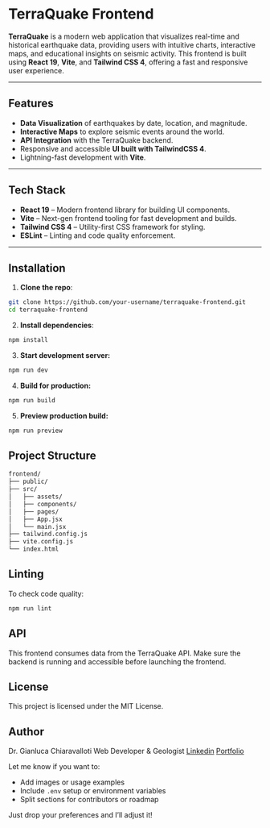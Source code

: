 # TerraQuake Frontend

**TerraQuake** is a modern web application that visualizes real-time and historical earthquake data, providing users with intuitive charts, interactive maps, and educational insights on seismic activity. This frontend is built using **React 19**, **Vite**, and **Tailwind CSS 4**, offering a fast and responsive user experience.

---

## Features

- **Data Visualization** of earthquakes by date, location, and magnitude.
- **Interactive Maps** to explore seismic events around the world.
- **API Integration** with the TerraQuake backend.
- Responsive and accessible **UI built with TailwindCSS 4**.
- Lightning-fast development with **Vite**.

---

## Tech Stack

- **React 19** – Modern frontend library for building UI components.
- **Vite** – Next-gen frontend tooling for fast development and builds.
- **Tailwind CSS 4** – Utility-first CSS framework for styling.
- **ESLint** – Linting and code quality enforcement.

---

## Installation

1. **Clone the repo**:

```bash
git clone https://github.com/your-username/terraquake-frontend.git
cd terraquake-frontend
```

2. **Install dependencies**:

```bash
npm install
```

3. **Start development server:**

```bash
npm run dev
```

4. **Build for production:**

```bash
npm run build
```

5. **Preview production build:**

```bash
npm run preview
```

## Project Structure

```bash
frontend/
├── public/
├── src/
│   ├── assets/
│   ├── components/
│   ├── pages/
│   ├── App.jsx
│   └── main.jsx
├── tailwind.config.js
├── vite.config.js
└── index.html
```

## Linting
To check code quality:

```bash
npm run lint
```

## API
This frontend consumes data from the TerraQuake API. Make sure the backend is running and accessible before launching the frontend.

## License
This project is licensed under the MIT License.

## Author
Dr. Gianluca Chiaravalloti
Web Developer & Geologist
[Linkedin]() [Portfolio](https://portfolio-gianluca-phi.vercel.app/)

Let me know if you want to:

- Add images or usage examples  
- Include `.env` setup or environment variables  
- Split sections for contributors or roadmap  

Just drop your preferences and I’ll adjust it!

